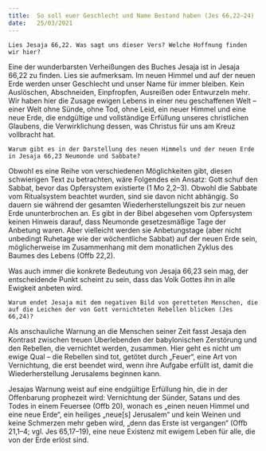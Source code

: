 ```yaml
---
title:  So soll euer Geschlecht und Name Bestand haben (Jes 66,22–24)
date:   25/03/2021
---
```


`Lies Jesaja 66,22. Was sagt uns dieser Vers? Welche Hoffnung finden wir hier?`

Eine der wunderbarsten Verheißungen des Buches Jesaja ist in Jesaja 66,22 zu finden. Lies sie aufmerksam. Im neuen Himmel und auf der neuen Erde werden unser Geschlecht und unser Name für immer bleiben. Kein Auslöschen, Abschneiden, Einpfropfen, Ausreißen oder Entwurzeln mehr. Wir haben hier die Zusage ewigen Lebens in einer neu geschaffenen Welt – einer Welt ohne Sünde, ohne Tod, ohne Leid, ein neuer Himmel und eine neue Erde, die endgültige und vollständige Erfüllung unseres christlichen Glaubens, die Verwirklichung dessen, was Christus für uns am Kreuz vollbracht hat.

`Warum gibt es in der Darstellung des neuen Himmels und der neuen Erde in Jesaja 66,23 Neumonde und Sabbate?`

Obwohl es eine Reihe von verschiedenen Möglichkeiten gibt, diesen schwierigen Text zu betrachten, wäre Folgendes ein Ansatz: Gott schuf den Sabbat, bevor das Opfersystem existierte (1 Mo 2,2–3). Obwohl die Sabbate vom Ritualsystem beachtet wurden, sind sie davon nicht abhängig. So dauern sie während der gesamten Wiederherstellungszeit bis zur neuen Erde ununterbrochen an. Es gibt in der Bibel abgesehen vom Opfersystem keinen Hinweis darauf, dass Neumonde gesetzesmäßige Tage der Anbetung waren. Aber vielleicht werden sie Anbetungstage (aber nicht unbedingt Ruhetage wie der wöchentliche Sabbat) auf der neuen Erde sein, möglicherweise im Zusammenhang mit dem monatlichen Zyklus des Baumes des Lebens (Offb 22,2).

Was auch immer die konkrete Bedeutung von Jesaja 66,23 sein mag, der entscheidende Punkt scheint zu sein, dass das Volk Gottes ihn in alle Ewigkeit anbeten wird.

`Warum endet Jesaja mit dem negativen Bild von geretteten Menschen, die auf die Leichen der von Gott vernichteten Rebellen blicken (Jes 66,24)?`

Als anschauliche Warnung an die Menschen seiner Zeit fasst Jesaja den Kontrast zwischen treuen Überlebenden der babylonischen Zerstörung und den Rebellen, die vernichtet werden, zusammen. Hier geht es nicht um ewige Qual – die Rebellen sind tot, getötet durch „Feuer“, eine Art von Vernichtung, die erst beendet wird, wenn ihre Aufgabe erfüllt ist, damit die Wiederherstellung Jerusalems beginnen kann.

Jesajas Warnung weist auf eine endgültige Erfüllung hin, die in der Offenbarung prophezeit wird: Vernichtung der Sünder, Satans und des Todes in einem Feuersee (Offb 20), wonach es „einen neuen Himmel und eine neue Erde“, ein heiliges „neue[s] Jerusalem“ und kein Weinen und keine Schmerzen mehr geben wird, „denn das Erste ist vergangen“ (Offb 21,1–4; vgl. Jes 65,17–19), eine neue Existenz mit ewigem Leben für alle, die von der Erde erlöst sind.